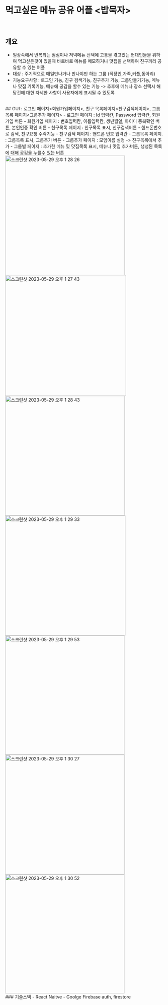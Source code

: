 # 먹고싶은 메뉴 공유 어플 <밥묵자>

</br>


## 개요
- 일상속에서 반복되는 점심이나 저녁메뉴 선택에 고통을 겪고있는 현대인들을 위하여 먹고싶은것이 있을때
  바로바로 메뉴를 메모하거나 맛집을 선택하여 친구끼리 공유할 수 있는 어플
- 대상 : 주기적으로 매일만나거나 만나야만 하는 그룹 (직장인,가족,커플,동아리)
- 기능요구사항 : 로그인 기능, 친구 검색기능, 친구추가 기능, 그룹만들기기능, 메뉴나 맛집 기록기능, 메뉴에 공감을 할수 있는 기능 -> 추후에 메뉴나 장소 선택시 해당건에 대한 자세한 사항이 사용자에게 표시될 수 있도록

</br>
## GUI : 로그인 페이지<회원가입페이지>, 친구 목록페이지<친구검색페이지>, 그룹목록 페이지<그룹추가 페이지>
- 로그인 페이지 : Id 입력칸, Password 입력칸, 회원가입 버튼
- 회원가입 페이지 : 번호입력칸, 이름입력칸, 생년월일, 아이디 중복확인 버튼, 본인인증 확인 버튼
- 친구목록 페이지 : 친구목록 표시, 친구검색버튼 - 핸드폰번호로 검색, 친구요청 수락기능
- 친구검색 페이지 : 핸드폰 번호 입력칸
- 그룹목록 페이지. : 그룹목록 표시, 그룹추가 버튼
- 그룹추가 페이지 : 모임이름 설정 -> 친구목록에서 추가
- 그룹별 페이지 : 추가한 메뉴 및 맛집목록 표시, 메뉴나 맛집 추가버튼, 생성된 목록에 대해 공감을 누를수 있는 버튼
<img width="380" alt="스크린샷 2023-05-29 오후 1 28 26" src="https://github.com/theoldtree/BapMukJa/assets/40632826/87b06a0a-967d-4ab8-8321-0be1ead1b433">
<img width="384" alt="스크린샷 2023-05-29 오후 1 27 43" src="https://github.com/theoldtree/BapMukJa/assets/40632826/c4b5d6de-b1c9-4161-b232-3fd6a1c75605">
<img width="380" alt="스크린샷 2023-05-29 오후 1 28 43" src="https://github.com/theoldtree/BapMukJa/assets/40632826/414be635-1fad-4310-aa04-38df3b6238d8">
<img width="382" alt="스크린샷 2023-05-29 오후 1 29 33" src="https://github.com/theoldtree/BapMukJa/assets/40632826/4424268e-0e1a-4898-8114-350d9fd1dac1">
<img width="379" alt="스크린샷 2023-05-29 오후 1 29 53" src="https://github.com/theoldtree/BapMukJa/assets/40632826/d09ac7fd-1926-4844-a3b5-27089155c8e4">
<img width="380" alt="스크린샷 2023-05-29 오후 1 30 27" src="https://github.com/theoldtree/BapMukJa/assets/40632826/71574ce5-75d1-43d4-b244-03d8d4110a00">
<img width="379" alt="스크린샷 2023-05-29 오후 1 30 52" src="https://github.com/theoldtree/BapMukJa/assets/40632826/71af377f-4dbf-48cd-bd11-7e701f730249">


</br>
### 기술스택
- React Naitve
- Goolge Firebase auth, firestore
